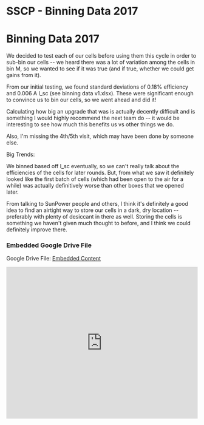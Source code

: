 # SSCP - Binning Data 2017

# Binning Data 2017

We decided to test each of our cells before using them this cycle in order to sub-bin our cells -- we heard there was a lot of variation among the cells in bin M, so we wanted to see if it was true (and if true, whether we could get gains from it). 

From our initial testing, we found standard deviations of 0.18% efficiency and 0.006 A I_sc (see binning data v1.xlsx). These were significant enough to convince us to bin our cells, so we went ahead and did it!

Calculating how big an upgrade that was is actually decently difficult and is something I would highly recommend the next team do -- it would be interesting to see how much this benefits us vs other things we do. 

Also, I'm missing the 4th/5th visit, which may have been done by someone else. 

Big Trends:

We binned based off I_sc eventually, so we can't really talk about the efficiencies of the cells for later rounds. But, from what we saw it definitely looked like the first batch of cells (which had been open to the air for a while) was actually definitively worse than other boxes that we opened later. 

From talking to SunPower people and others, I think it's definitely a good idea to find an airtight way to store our cells in a dark, dry location -- preferably with plenty of desiccant in there as well. Storing the cells is something we haven't given much thought to before, and I think we could definitely improve there. 

[](https://drive.google.com/folderview?id=15_3Eo0MMGZqAiyvIzg7ZNhFXLKzdO4Jq)

### Embedded Google Drive File

Google Drive File: [Embedded Content](https://drive.google.com/embeddedfolderview?id=15_3Eo0MMGZqAiyvIzg7ZNhFXLKzdO4Jq#list)

<iframe width="100%" height="400" src="https://drive.google.com/embeddedfolderview?id=15_3Eo0MMGZqAiyvIzg7ZNhFXLKzdO4Jq#list" frameborder="0"></iframe>

